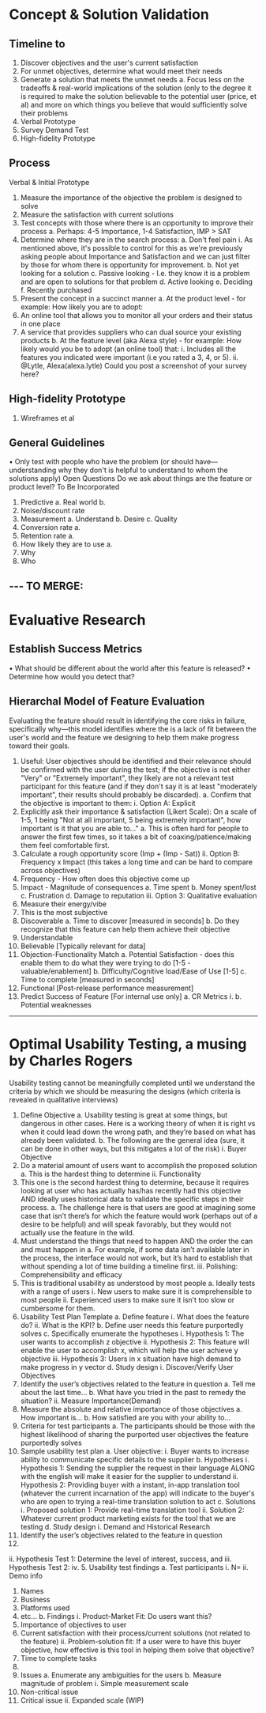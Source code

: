 # Concept & Solution Validation
## Timeline to
1. Discover objectives and the user's current satisfaction
2. For unmet objectives, determine what would meet their needs
3. Generate a solution that meets the unmet needs
a. Focus less on the tradeoffs & real-world implications of the solution (only to the degree it is required to make the solution believable to the potential user (price, et al) and more on which things you believe that would sufficiently solve their problems
4. Verbal Prototype
5. Survey Demand Test
6. High-fidelity Prototype
## Process
Verbal & Initial Prototype
1. Measure the importance of the objective the problem is designed to solve
2. Measure the satisfaction with  current solutions
3. Test concepts with those where there is an opportunity to improve their process
a. Perhaps: 4-5 Importance, 1-4 Satisfaction, IMP > SAT
4. Determine where they are in the search process:
a. Don't feel pain
ⅰ. As mentioned above, it's possible to control for this as we're previously asking people about Importance and Satisfaction and we can just filter by those for whom there is opportunity for improvement.
b. Not yet looking for a solution
c. Passive looking - I.e. they know it is a problem and are open to solutions for that problem
d. Active looking
e. Deciding
f. Recently purchased
5. Present the  concept in a succinct manner
a. At the product level - for example: How likely you are to adopt:
1. An online tool that allows you to monitor all your orders and their status in one place
2. A service that provides suppliers who can dual source your existing products
b. At the feature level (aka Alexa style) - for example: How  likely would you be to adopt (an online tool) that:
ⅰ. Includes  all the features you indicated were important (i.e you rated a 3, 4, or 5).
ⅱ. @Lytle, Alexa(alexa.lytle) Could you post a screenshot of your survey here?
## High-fidelity Prototype
1. Wireframes et al
## General Guidelines
• Only test with people who have  the problem (or should have—understanding why they don't is helpful to understand to whom the solutions apply)
Open Questions
Do we ask about things are the feature or product level?
To Be Incorporated
1. Predictive
a. Real world
b. 
2. Noise/discount rate
3. Measurement
a. Understand
b. Desire
c. Quality
4. Conversion rate
a. 
5. Retention rate
a. 
6. How likely they are to use
a. 
7. Why
8. Who

--- TO MERGE:
---
# Evaluative Research
## Establish Success Metrics
• What should be different about the world after this feature is released?
• Determine how would you detect that?
## Hierarchal Model of Feature Evaluation
Evaluating the feature should result in identifying the core risks in failure, specifically why—this model identifies where the is a lack of fit between the user's world and the feature we designing to help them make progress toward their goals.
1. Useful: User objectives should be identified and their relevance should be confirmed with the user during the test; if the objective is not either "Very" or "Extremely important", they likely are not a relevant test participant for this feature (and if they don't say it is at least "moderately important", their results should probably be discarded).
a. Confirm that the objective is important to them:
ⅰ. Option A: Explicit 
1. Explicitly ask their importance & satisfaction (Likert Scale): On a scale of 1-5, 1 being "Not at all important, 5 being extremely important", how important is it that you are able to..."
a. This is often hard for people to answer the first few times, so it takes a bit of coaxing/patience/making them feel comfortable first.
2. Calculate a rough opportunity score (Imp + (Imp - Sat))
ⅱ. Option B: Frequency x Impact (this takes a long time and can be hard to compare across objectives)
1. Frequency - How often does this objective come up
2. Impact - Magnitude of consequences
a. Time spent
b. Money spent/lost
c. Frustration
d. Damage to reputation
ⅲ. Option 3: Qualitative evaluation
1. Measure their energy/vibe
2. This is the most subjective
2. Discoverable
a. Time to discover [measured in seconds]
b. Do they recognize that this feature can help them achieve their objective
3. Understandable
4. Believable [Typically relevant for data]
5. Objection-Functionality Match
a. Potential Satisfaction - does this enable them to do what they were trying to do [1-5 - valuable/enablement]
b. Difficulty/Cognitive load/Ease of Use [1-5]
c. Time to complete [measured in seconds]
6. Functional [Post-release performance measurement]
7. Predict Success of Feature [For internal use only]
a. CR Metrics
ⅰ. 
b. Potential weaknesses

--- 
# Optimal Usability Testing, a musing by Charles Rogers
Usability testing cannot be meaningfully completed until we understand the criteria by which we should be measuring the designs (which criteria is revealed in qualitative interviews)
1. Define Objective
a. Usability testing is great at some things, but dangerous in other cases. Here is a working theory of when it is right vs when it could lead down the wrong path, and they’re based on what has already been validated.
b. The following are the general idea (sure, it can be done in other ways, but this mitigates a lot of the risk)
ⅰ. Buyer Objective
1. Do a material amount of users want to accomplish the proposed solution
a. This is the hardest thing to determine
ⅱ. Functionality
1. This one is the second hardest thing to determine, because it requires looking at user who has actually has/has recently had this objective AND ideally uses historical data to validate the specific steps in their process.
a. The challenge here is that users are good at imagining some case that isn’t there’s for which the feature would work (perhaps out of a desire to be helpful) and will speak favorably, but they would not actually use the feature in the wild.
2. Must understand the things that need to happen AND the order the can and must happen in
a. For example, if some data isn’t available later in the process, the interface would not work, but it’s hard to establish that without spending a lot of time building a timeline first.
ⅲ. Polishing: Comprehensibility and efficacy
1. This is traditional usability as understood by most people
a. Ideally tests with a range of users
ⅰ. New users to make sure it is comprehensible to most people
ⅱ. Experienced users to make sure it isn’t too slow or cumbersome for them.
2. Usability Test Plan Template
a. Define feature
ⅰ. What does the feature do?
ⅱ. What is the KPI?
b. Define user needs this feature purportedly solves
c. Specifically enumerate the hypotheses
ⅰ. Hypothesis 1: The user wants to accomplish z objective
ⅱ. Hypothesis 2: This feature will enable the user to accomplish x, which will help the user achieve y objective
ⅲ. Hypothesis 3: Users in x situation have high demand to make progress in y vector
d. Study design
ⅰ. Discover/Verify User Objectives
1. Identify the user’s objectives related to the feature in question
a. Tell me about the last time…
b. What have you tried in the past to remedy the situation?
ⅱ. Measure Importance(Demand)
1. Measure the absolute and relative importance of those objectives
a. How important is...
b. How satisfied are you with your ability to…
3. Criteria for test participants
a. The participants should be those with the highest likelihood of sharing the purported user objectives the feature purportedly solves
4. Sample usability test plan
a. User objective:
ⅰ. Buyer wants to increase ability to communicate specific details to the supplier
b. Hypotheses
ⅰ. Hypothesis 1: Sending the supplier the request in their language ALONG with the english will make it easier for the supplier to understand
ⅱ. Hypothesis 2: Providing buyer with a instant, in-app translation tool (whatever the current incarnation of the app) will indicate to the buyer's who are open to trying a real-time translation solution to act
c. Solutions
ⅰ. Proposed solution 1: Provide real-time translation tool
ⅱ. Solution 2: Whatever current product marketing exists for the tool that we are testing
d. Study design
ⅰ. Demand and Historical Research
1. Identify the user’s objectives related to the feature in question
2. 
ⅱ. Hypothesis Test 1: Determine the level of interest, success, and
ⅲ. Hypothesis Test 2:
ⅳ. 
5. Usability test findings
a. Test participants
ⅰ. N=
ⅱ. Demo info
1. Names
2. Business 
3. Platforms used
4. etc...
b. Findings
ⅰ. Product-Market Fit: Do users want this?
1. Importance of objectives to user
2. Current satisfaction with their process/current solutions (not related to the feature)
ⅱ. Problem-solution fit: If a user were to have this buyer objective, how effective is this tool in helping them solve that objective?
1. Time to complete tasks
2. 
3. Issues
a. Enumerate any ambiguities for the users
b. Measure magnitude of problem
ⅰ. Simple measurement scale
1. Non-critical issue
2. Critical issue
ⅱ. Expanded scale (WIP)
